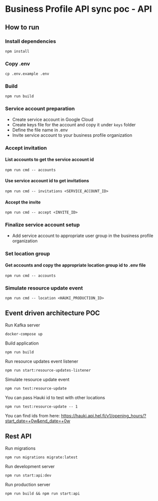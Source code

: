 # Business Profile API sync poc - API

## How to run

### Install dependencies

```shell
npm install
```

### Copy .env

```shell
cp .env.example .env
```

### Build

```shell
npm run build
```

### Service account preparation

- Create service account in Google Cloud
- Create keys file for the account and copy it under `keys` folder
- Define the file name in .env
- Invite service account to your business profile organization

### Accept invitation

#### List accounts to get the service account id

```shell
npm run cmd -- accounts
```

#### Use service account id to get invitations

```shell
npm run cmd -- invitations <SERVICE_ACCOUNT_ID>
```

#### Accept the invite

```shell
npm run cmd -- accept <INVITE_ID>
```

### Finalize service account setup

- Add service account to appropriate user group in the business profile organization

### Set location group

#### Get accounts and copy the appropriate location group id to .env file

```shell
npm run cmd -- accounts
```

### Simulate resource update event

```shell
npm run cmd -- location <HAUKI_PRODUCTION_ID>
```

## Event driven architecture POC

Run Kafka server

```shell
docker-compose up
```

Build application

```shell
npm run build
```

Run resource updates event listener

```shell
npm run start:resource-updates-listener
```

Simulate resource update event

```shell
npm run test:resource-update
```

You can pass Hauki id to test with other locations

```shell
npm run test:resource-update -- 1
```

You can find ids from here: <https://hauki.api.hel.fi/v1/opening_hours/?start_date=+0w&end_date=+0w>

## Rest API

Run migrations

```shell
npm run migrations migrate:latest
```

Run development server

```shell
npm run start:api:dev
```

Run production server

```shell
npm run build && npm run start:api
```

